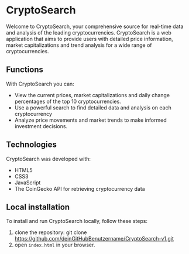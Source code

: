 # CryptoSearch

Welcome to CryptoSearch, your comprehensive source for real-time data and analysis of the leading cryptocurrencies. CryptoSearch is a web application that aims to provide users with detailed price information, market capitalizations and trend analysis for a wide range of cryptocurrencies.

## Functions

With CryptoSearch you can:

- View the current prices, market capitalizations and daily change percentages of the top 10 cryptocurrencies.
- Use a powerful search to find detailed data and analysis on each cryptocurrency
- Analyze price movements and market trends to make informed investment decisions.

## Technologies

CryptoSearch was developed with:

- HTML5
- CSS3
- JavaScript
- The CoinGecko API for retrieving cryptocurrency data

## Local installation

To install and run CryptoSearch locally, follow these steps:

1. clone the repository:
git clone https://github.com/deinGitHubBenutzername/CryptoSearch-v1.git
2. open `index.html` in your browser.